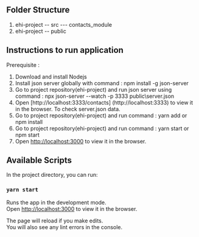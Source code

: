 ## Folder Structure

1. ehi-project -- src --- contacts_module
2. ehi-project -- public

## Instructions to run application

Prerequisite : 
1. Download and install Nodejs
2. Install json server globally with command :  npm install -g json-server
3. Go to project repository(ehi-project) and run json server using command :  npx json-server --watch -p 3333 public\server.json
4. Open [http://localhost:3333/contacts] (http://localhost:3333) to view it in the browser. To check server.json data.
5. Go to project repository(ehi-project) and run command : yarn add or npm install 
6. Go to project repository(ehi-project) and run command : yarn start or npm start
7. Open [http://localhost:3000](http://localhost:3000) to view it in the browser.



## Available Scripts

In the project directory, you can run:

### `yarn start`

Runs the app in the development mode.\
Open [http://localhost:3000](http://localhost:3000) to view it in the browser.

The page will reload if you make edits.\
You will also see any lint errors in the console.

